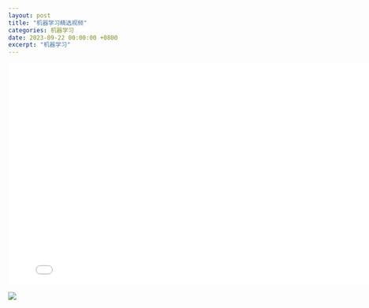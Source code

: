 ```yaml
---
layout: post
title: "机器学习精选视频"
categories: 机器学习
date: 2023-09-22 00:00:00 +0800
excerpt: "机器学习"
---
```




<iframe src="//player.bilibili.com/player.html?bvid=BV12m4y1C7qv&page=1"   width="800"
  height="450" scrolling="no" border="0" frameborder="no" framespacing="0" allowfullscreen="true"> </iframe>


![](//www.bilibili.com/video/BV1Fm4y1B7CS/)
